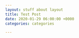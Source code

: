 ```yaml
---
layout: stuff about layout
title: Test Post
date: 2020-01-29 06:00:00 +0000
categories: categories

---
```

